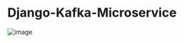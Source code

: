 # Django-Kafka-Microservice


![image](https://github.com/khayitov-dev/Django-Kafka-Microservice/assets/89244992/aa02e634-0b23-4af8-9516-09db19a25f7f)
